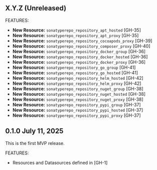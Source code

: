 <!-- See https://developer.hashicorp.com/terraform/plugin/best-practices/versioning#changelog-specification -->

## X.Y.Z (Unreleased)

FEATURES:

* **New Resource:** `sonatyperepo_repository_apt_hosted` [GH-35]
* **New Resource:** `sonatyperepo_repository_apt_proxy` [GH-35]
* **New Resource:** `sonatyperepo_repository_cocoapods_proxy` [GH-39]
* **New Resource:** `sonatyperepo_repository_composer_proxy` [GH-40]
* **New Resource:** `sonatyperepo_repository_docker_group` [GH-36]
* **New Resource:** `sonatyperepo_repository_docker_hosted` [GH-36]
* **New Resource:** `sonatyperepo_repository_docker_proxy` [GH-36]
* **New Resource:** `sonatyperepo_repository_go_group` [GH-41]
* **New Resource:** `sonatyperepo_repository_go_hosted` [GH-41]
* **New Resource:** `sonatyperepo_repository_helm_hosted` [GH-42]
* **New Resource:** `sonatyperepo_repository_helm_proxy` [GH-42]
* **New Resource:** `sonatyperepo_repository_nuget_group` [GH-38]
* **New Resource:** `sonatyperepo_repository_nuget_hosted` [GH-38]
* **New Resource:** `sonatyperepo_repository_nuget_proxy` [GH-38]
* **New Resource:** `sonatyperepo_repository_pypi_group` [GH-37]
* **New Resource:** `sonatyperepo_repository_pypi_hosted` [GH-37]
* **New Resource:** `sonatyperepo_repository_pypi_proxy` [GH-37]

## 0.1.0 July 11, 2025

This is the first MVP release.

FEATURES:

* Resources and Datasources defined in [GH-1]
